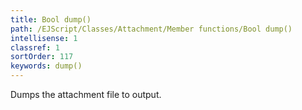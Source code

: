 ```yaml
---
title: Bool dump()
path: /EJScript/Classes/Attachment/Member functions/Bool dump()
intellisense: 1
classref: 1
sortOrder: 117
keywords: dump()
---
```


Dumps the attachment file to output.


